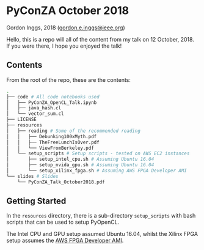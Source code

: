 # PyConZA October 2018
Gordon Inggs, 2018 (gordon.e.inggs@ieee.org)

Hello, this is a repo will all of the content from my talk on 12 October, 2018. If you were there, I hope you enjoyed the talk!

## Contents
From the root of the repo, these are the contents:
```bash
.
├── code # All code notebooks used
│   ├── PyConZA_OpenCL_Talk.ipynb
│   ├── java_hash.cl
│   └── vector_sum.cl
├── LICENSE
├── resources
│   ├── reading # Some of the recommended reading
│   │   ├── Debunking100xMyth.pdf
│   │   ├── TheFreeLunchIsOver.pdf
│   │   └── ViewFromBerkeley.pdf
│   └── setup_scripts # Setup scripts - tested on AWS EC2 instances
│       ├── setup_intel_cpu.sh # Assuming Ubuntu 16.04
│       ├── setup_nvida_gpu.sh # Assuming Ubuntu 16.04
│       └── setup_xilinx_fpga.sh # Assuming AWS FPGA Developer AMI
└── slides # Slides
    └── PyConZA_Talk_October2018.pdf
```

## Getting Started
In the `resources` directory, there is a sub-directory `setup_scripts` with bash scripts that can be used to setup PyOpenCL.

The Intel CPU and GPU setup assumed Ubuntu 16.04, whilst the Xilinx FPGA setup assumes the [AWS FPGA Developer AMI](https://aws.amazon.com/marketplace/pp/B06VVYBLZZ).
